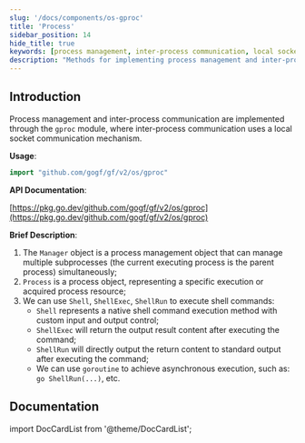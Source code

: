```yaml
---
slug: '/docs/components/os-gproc'
title: 'Process'
sidebar_position: 14
hide_title: true
keywords: [process management, inter-process communication, local socket, gproc module, GoFrame, shell commands, asynchronous execution, subprocess management, gogf, process resources]
description: "Methods for implementing process management and inter-process communication using the gproc module of the GoFrame framework. gproc uses local socket mechanisms for communication and provides various interfaces such as Shell, ShellExec, ShellRun to execute shell commands in different ways. With the help of goroutines, asynchronous execution can be achieved. In this document, you will learn how to use the Manager object for multi-subprocess management, as well as how to obtain and control specific process resources."
---
```


## Introduction
Process management and inter-process communication are implemented through the `gproc` module, where inter-process communication uses a local socket communication mechanism.

**Usage**:

```go
import "github.com/gogf/gf/v2/os/gproc"
```

**API Documentation**:

[https://pkg.go.dev/github.com/gogf/gf/v2/os/gproc](https://pkg.go.dev/github.com/gogf/gf/v2/os/gproc)

**Brief Description**:

1. The `Manager` object is a process management object that can manage multiple subprocesses (the current executing process is the parent process) simultaneously;
2. `Process` is a process object, representing a specific execution or acquired process resource;
3. We can use `Shell`, `ShellExec`, `ShellRun` to execute shell commands:
   - `Shell` represents a native shell command execution method with custom input and output control;
   - `ShellExec` will return the output result content after executing the command;
   - `ShellRun` will directly output the return content to standard output after executing the command;
   - We can use `goroutine` to achieve asynchronous execution, such as: `go ShellRun(...)`, etc.

## Documentation

import DocCardList from '@theme/DocCardList';

<DocCardList />